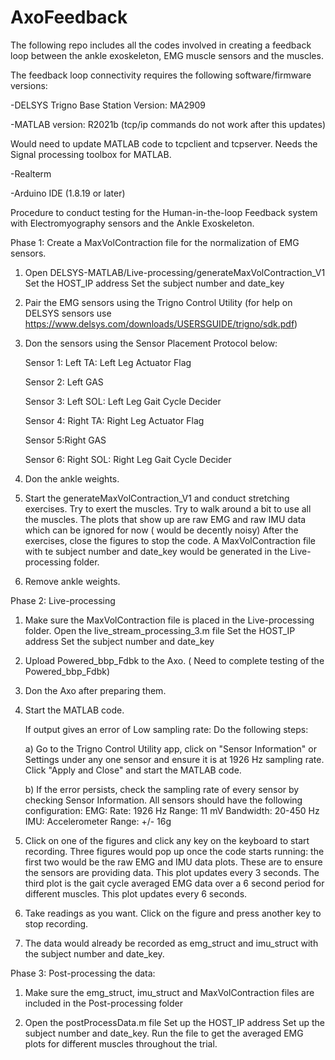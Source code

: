# AxoFeedback
The following repo includes all the codes involved in creating a feedback loop between the ankle exoskeleton, EMG muscle sensors and the muscles.

The feedback loop connectivity requires the following software/firmware versions:

-DELSYS Trigno Base Station Version: MA2909

-MATLAB version: R2021b (tcp/ip commands do not work after this updates)

   Would need to update MATLAB code to tcpclient and tcpserver.
   Needs the Signal processing toolbox for MATLAB.
    
-Realterm

-Arduino IDE (1.8.19 or later)

Procedure to conduct testing for the Human-in-the-loop Feedback system with Electromyography sensors and the Ankle Exoskeleton.

Phase 1: Create a MaxVolContraction file for the normalization of EMG sensors.
 1) Open DELSYS-MATLAB/Live-processing/generateMaxVolContraction_V1
      Set the HOST_IP address
      Set the subject number and date_key
 
 2) Pair the EMG sensors using the Trigno Control Utility
      (for help on DELSYS sensors use https://www.delsys.com/downloads/USERSGUIDE/trigno/sdk.pdf) 
 
 3) Don the sensors using the Sensor Placement Protocol below:
      
      Sensor 1: Left TA: Left Leg Actuator Flag
      
      Sensor 2: Left GAS
      
      Sensor 3: Left SOL: Left Leg Gait Cycle Decider
      
      Sensor 4: Right TA: Right Leg Actuator Flag
      
      Sensor 5:Right GAS
      
      Sensor 6: Right SOL: Right Leg Gait Cycle Decider

4) Don the ankle weights.

5) Start the generateMaxVolContraction_V1 and conduct stretching exercises.
   Try to exert the muscles. Try to walk around a bit to use all the muscles.
   The plots that show up are raw EMG and raw IMU data which can be ignored for now ( would be decently noisy)
   After the exercises, close the figures to stop the code.
   A MaxVolContraction file with te subject number and date_key would be generated in the Live-processing folder.

6) Remove ankle weights.


Phase 2: Live-processing
1) Make sure the MaxVolContraction file is placed in the Live-processing folder. Open the live_stream_processing_3.m file
   Set the HOST_IP address
   Set the subject number and date_key
   
2) Upload Powered_bbp_Fdbk to the Axo. ( Need to complete testing of the Powered_bbp_Fdbk)

3) Don the Axo after preparing them.

4) Start the MATLAB code.

   If output gives an error of Low sampling rate: Do the following steps:
   
   a) Go to the Trigno Control Utility app, click on "Sensor Information" or Settings under any one sensor and ensure it is       at 1926 Hz sampling rate. Click "Apply and Close" and start the MATLAB code.
   
   b) If the error persists, check the sampling rate of every sensor by checking Sensor Information.
      All sensors should have the following configuration:
      EMG:
         Rate: 1926 Hz
         Range: 11 mV
         Bandwidth: 20-450 Hz
      IMU:
         Accelerometer Range: +/- 16g

5) Click on one of the figures and click any key on the keyboard to start recording.
   Three figures would pop up once the code starts running:
   the first two would be the raw EMG and IMU data plots. These are to ensure the sensors are providing data. This plot        updates every 3 seconds.
   The third plot is the gait cycle averaged EMG data over a 6 second period for different muscles. This plot updates every    6 seconds.
   
6) Take readings as you want. Click on the figure and press another key to stop recording.

7) The data would already be recorded as emg_struct and imu_struct with the subject number and date_key.


Phase 3: Post-processing the data:
1) Make sure the emg_struct, imu_struct and MaxVolContraction files are included in the Post-processing folder

2) Open the postProcessData.m file
   Set up the HOST_IP address
   Set up the subject number and date_key.
   Run the file to get the averaged EMG plots for different muscles throughout the trial.
         
      
      
   
   
